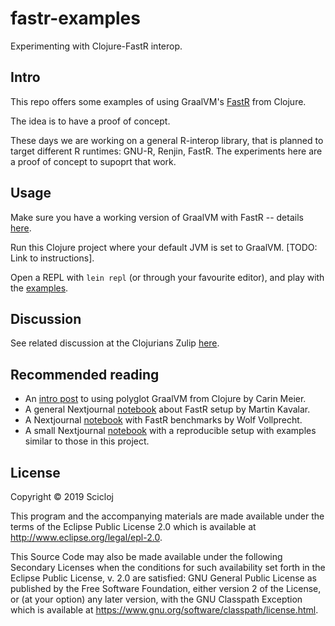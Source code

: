 # fastr-examples

Experimenting with Clojure-FastR interop.

## Intro

This repo offers some examples of using GraalVM's [FastR](https://github.com/oracle/fastr) from Clojure.

The idea is to have a proof of concept.

These days we are working on a general R-interop library, that is planned to target different R runtimes: GNU-R, Renjin, FastR. The experiments here are a proof of concept to supoprt that work.

## Usage

Make sure you have a working version of GraalVM with FastR -- details [here](https://github.com/oracle/fastr#getting-started).

Run this Clojure project where your default JVM is set to GraalVM. [TODO: Link to instructions].

Open a REPL with `lein repl` (or through your favourite editor), and play with the [examples](./examples).

## Discussion

See related discussion at the Clojurians Zulip [here](https://clojurians.zulipchat.com/#narrow/stream/204621-r-interop/topic/GraalVM.20FastR).

## Recommended reading

* An [intro post](https://gigasquidsoftware.com/blog/2017/10/22/embedded-interop-between-clojure-r-and-python-with-graalvm/) to using polyglot GraalVM from Clojure by Carin Meier.
* A general Nextjournal [notebook](https://nextjournal.com/mk/graal-vm) about FastR setup by Martin Kavalar.
* A Nextjournal [notebook](https://nextjournal.com/wolfv/how-fast-is-r-with-fastr-pythran) with FastR benchmarks by Wolf Vollprecht.
* A small Nextjournal [notebook](https://nextjournal.com/daslu/clojure-fastr-interop) with a reproducible setup with examples similar to those in this project.

## License

Copyright © 2019 Scicloj

This program and the accompanying materials are made available under the
terms of the Eclipse Public License 2.0 which is available at
http://www.eclipse.org/legal/epl-2.0.

This Source Code may also be made available under the following Secondary
Licenses when the conditions for such availability set forth in the Eclipse
Public License, v. 2.0 are satisfied: GNU General Public License as published by
the Free Software Foundation, either version 2 of the License, or (at your
option) any later version, with the GNU Classpath Exception which is available
at https://www.gnu.org/software/classpath/license.html.

